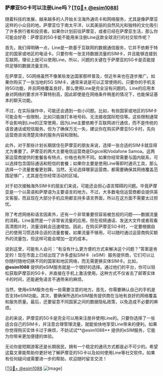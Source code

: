 ### 萨摩亚5G卡可以注册Line吗？[[TG💪+ @esim1088](https://t.me/s/esim1088)]

随着科技的发展，越来越多的人开始关注海外通讯卡和网络服务，尤其是像萨摩亚这样的小众目的地。萨摩亚位于南太平洋，以其美丽的自然风光和独特的文化吸引了许多旅行者和投资者。如果你计划前往萨摩亚，或者已经在萨摩亚生活，那么你可能会好奇：萨摩亚的5G卡能不能用来注册Line这款全球流行的社交软件呢？

首先，我们得明确一点，Line是一款基于互联网的数据通信服务，它并不依赖于特定的国家或地区的电话卡。只要你有一张支持数据流量的SIM卡，并且能够连接到互联网，理论上就可以使用Line。所以，问题的关键在于萨摩亚的5G卡是否能提供足够的数据流量支持。

在萨摩亚，5G网络虽然不像某些发达国家那样普及，但近年来也在逐步推广。如果你购买了一张当地的5G SIM卡，通常来说是可以正常使用的。只要你的手机支持5G功能，并且网络覆盖良好，那么使用Line是完全没有问题的。Line的应用本身对网络的要求并不算特别高，因此即使是在网络条件稍差的情况下，也能保证基本的聊天功能。

不过，在实际操作中，可能还会遇到一些小问题。比如，有些国家或地区的SIM卡可能会有一些限制，比如只能拨打本地号码、无法接收国际短信等。这些限制通常不会影响到Line的正常使用，因为Line主要依赖于互联网进行通信，而不是传统的语音通话或短信服务。但为了确保万无一失，建议你在购买萨摩亚5G卡时，先向运营商咨询清楚具体的服务内容和限制。

此外，对于那些计划长期居住在萨摩亚的朋友来说，选择一张合适的SIM卡就显得尤为重要了。萨摩亚的两大主要电信运营商是Digicel和Vodafone Samoa。这两家运营商提供的套餐各有特点，价格也有所不同。如果你经常需要与国内联系，可以选择包含国际通话和短信的套餐；如果你主要是使用Line等即时通讯工具，那么选择一个流量套餐更划算。当然，无论选择哪家运营商，都需要确保其网络覆盖范围足够广，尤其是在你经常活动的区域。

对于初次接触海外SIM卡的朋友们来说，可能还会担心语言障碍的问题。毕竟萨摩亚是一个以英语和萨摩语为主要语言的地方。不过，大多数电信运营商都会提供英文客服，而且现在大部分手机应用都支持多语言界面，所以在这方面不需要太过担忧。

除了考虑网络和语言因素外，还有一个非常重要但容易被忽视的问题——数据流量的消耗。Line虽然是一个非常省流量的应用，但在视频通话、发送大文件或者观看高清图片时，流量消耗会迅速增加。因此，在购买萨摩亚5G卡时，一定要根据自己的使用习惯选择合适的流量套餐。如果流量不够用，可以随时通过运营商购买额外的流量包，但这样可能会增加一定的成本。

说到这里，可能有人会问：“有没有什么更方便的方式来解决这个问题？”答案是肯定的！现在市面上已经出现了许多虚拟SIM卡（eSIM）服务提供商，它们可以让你随时随地切换不同的国家和地区网络，而无需更换实体SIM卡。比如，**@esim1088** 提供的eSIM服务就是一个很好的选择。通过他们的平台，你可以轻松获取萨摩亚的5G卡，并直接在手机上激活使用。这种方式不仅省去了邮寄实体卡的时间，还能避免语言不通带来的麻烦。

当然，使用eSIM服务也有一些需要注意的地方。首先，你需要确认自己的手机是否支持eSIM功能。其次，要确保所选的eSIM服务提供商在当地有良好的网络覆盖和服务质量。最后，还要留意不同国家之间的数据隐私政策，以免造成不必要的麻烦。

总的来说，萨摩亚的5G卡是完全可以用来注册并使用Line的。只要你选择了一张适合自己的SIM卡，并注意合理管理流量，就能愉快地享受Line带来的便利。如果你觉得购买实体卡过于麻烦，不妨试试**@esim1088** 提供的eSIM服务，它能为你带来更加便捷的体验。

无论你是短期游客还是长期居民，拥有一个稳定的通讯方式都是必不可少的。希望这篇文章能帮助你更好地了解萨摩亚的5G卡以及如何使用Line等社交软件。如果有任何疑问或需要进一步的帮助，欢迎随时留言交流！

[[TG💪+ @esim1088](https://t.me/s/esim1088) ![Image](https://i.postimg.cc/4NQfJmqS/Snipaste-2025-05-13-00-14-12.png)]